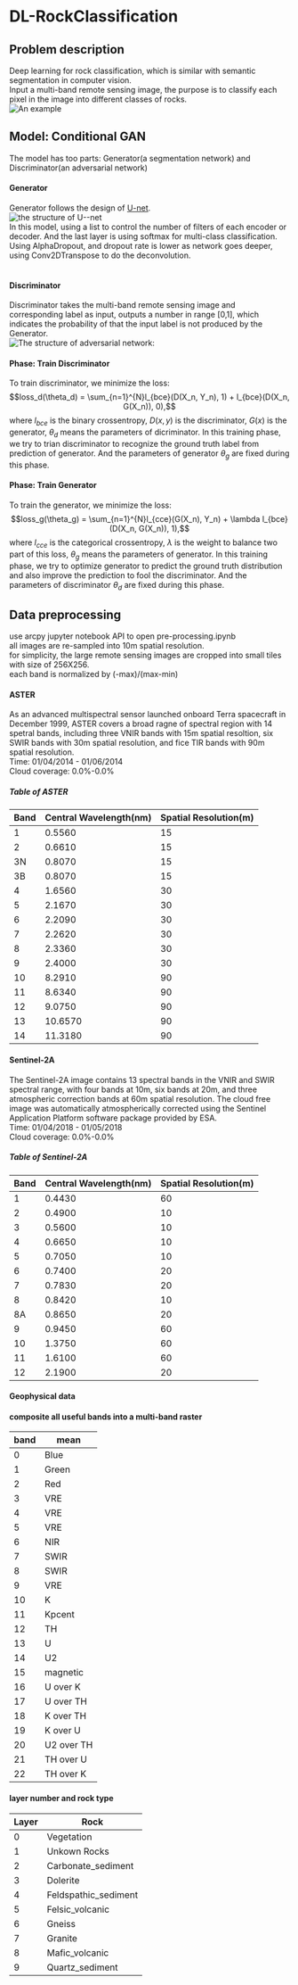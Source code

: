 # DL-RockClassification
## Problem description
Deep learning for rock classification, which is similar with semantic segmentation in computer vision.<br>
Input a multi-band remote sensing image, the purpose is to classify each pixel in the image into different classes of rocks.<br>
![An example](https://github.com/chenyz0601/DL-RockClassification/blob/master/img/example.png)<br>
## Model: Conditional GAN
The model has too parts: Generator(a segmentation network) and Discriminator(an adversarial network)<br>
#### Generator
Generator follows the design of [U-net](https://arxiv.org/pdf/1505.04597.pdf).<br>
![the structure of U--net](https://github.com/chenyz0601/DL-RockClassification/blob/master/img/G.png)<br>
In this model, using a list to control the number of filters of each encoder or decoder. And the last layer is using softmax for multi-class classification.<br>
Using AlphaDropout, and dropout rate is lower as network goes deeper, using Conv2DTranspose to do the deconvolution.<br>
<br>
#### Discriminator
Discriminator takes the multi-band remote sensing image and corresponding label as input, outputs a number in range [0,1], which indicates the probability of that the input label is not produced by the Generator.<br> 
![The structure of adversarial network:](https://github.com/chenyz0601/DL-RockClassification/blob/master/img/D.png)<br>
#### Phase: Train Discriminator
To train discriminator, we minimize the loss:<br>
$$loss_d(\theta_d) = \sum_{n=1}^{N}l_{bce}(D(X_n, Y_n), 1) + l_{bce}(D(X_n, G(X_n)), 0),$$
where $l_{bce}$ is the binary crossentropy, $D(x,y)$ is the discriminator, $G(x)$ is the generator, $\theta_d$ means the parameters of dicriminator. In this training phase, we try to trian discriminator to recognize the ground truth label from prediction of generator. And the parameters of generator $\theta_g$ are fixed during this phase.<br>
#### Phase: Train Generator
To train the generator, we minimize the loss:<br>
$$loss_g(\theta_g) = \sum_{n=1}^{N}l_{cce}(G(X_n), Y_n) + \lambda l_{bce}(D(X_n, G(X_n)), 1),$$
where $l_{cce}$ is the categorical crossentropy, $\lambda$ is the weight to balance two part of this loss, $\theta_g$ means the parameters of generator. In this training phase, we try to optimize generator to predict the ground truth distribution and also improve the prediction to fool the discriminator. And the parameters of discriminator $\theta_d$ are fixed during this phase.<br>
## Data preprocessing
use arcpy jupyter notebook API to open pre-processing.ipynb<br>
all images are re-sampled into 10m spatial resolution.<br>
for simplicity, the large remote sensing images are cropped into small tiles with size of 256X256.<br>
each band is normalized by (-max)/(max-min)<br>
#### ASTER
As an advanced multispectral sensor launched onboard Terra spacecraft in December 1999, ASTER covers a broad ragne of spectral region with 14 spetral bands, including three VNIR bands with 15m spatial resoltion, six SWIR bands with 30m spatial resolution, and fice TIR bands with 90m spatial resolution.<br>
Time: 01/04/2014 - 01/06/2014<br>
Cloud coverage: 0.0%-0.0%<br>
##### Table of ASTER
|Band|Central Wavelength(nm)|Spatial Resolution(m)|
|----|----------------------|---------------------|
|1   |0.5560                |15                   |
|2   |0.6610                |15                   |
|3N  |0.8070                |15                   |
|3B  |0.8070                |15                   |
|4   |1.6560                |30                   |
|5   |2.1670                |30                   |
|6   |2.2090                |30                   |
|7   |2.2620                |30                   |
|8   |2.3360                |30                   |
|9   |2.4000                |30                   |
|10  |8.2910                |90                   |
|11  |8.6340                |90                   |
|12  |9.0750                |90                   |
|13  |10.6570               |90                   |
|14  |11.3180               |90                   |
#### Sentinel-2A
The Sentinel-2A image contains 13 spectral bands in the VNIR and SWIR spectral range, with four bands at 10m, six bands at 20m, and three atmospheric correction bands at 60m spatial resolution. The cloud free image was automatically atmospherically corrected using the Sentinel Application Platform software package provided by ESA.<br>
Time: 01/04/2018 - 01/05/2018<br>
Cloud coverage: 0.0%-0.0%<br>
##### Table of Sentinel-2A
|Band|Central Wavelength(nm)|Spatial Resolution(m)|
|----|----------------------|---------------------|
|1   |0.4430                |60                   |
|2   |0.4900                |10                   |
|3   |0.5600                |10                   |
|4   |0.6650                |10                   |
|5   |0.7050                |10                   |
|6   |0.7400                |20                   |
|7   |0.7830                |20                   |
|8   |0.8420                |10                   |
|8A  |0.8650                |20                   |
|9   |0.9450                |60                   |
|10  |1.3750                |60                   |
|11  |1.6100                |60                   |
|12  |2.1900                |20                   |
#### Geophysical data
#### composite all useful bands into a multi-band raster
| band  | mean |
|-------|------|
| 0     | Blue |
| 1     | Green |
| 2     | Red |
| 3     | VRE |
| 4     | VRE |
| 5     | VRE |
| 6     | NIR |
| 7     | SWIR |
| 8     | SWIR |
| 9     | VRE |
| 10    | K |
| 11    | Kpcent |
| 12    | TH |
| 13    | U |
| 14    | U2 |
| 15    | magnetic |
| 16    | U over K |
| 17    | U over TH |
| 18    | K over TH |
| 19    | K over U |
| 20    | U2 over TH |
| 21    | TH over U |
| 22    | TH over K |

#### layer number and rock type
| Layer | Rock |
|-------|------|
| 0     | Vegetation|
| 1     | Unkown Rocks|
| 2     | Carbonate_sediment|
| 3     | Dolerite|
| 4     | Feldspathic_sediment|
| 5     | Felsic_volcanic|
| 6     | Gneiss|
| 7     | Granite|
| 8     | Mafic_volcanic|
| 9     | Quartz_sediment|
